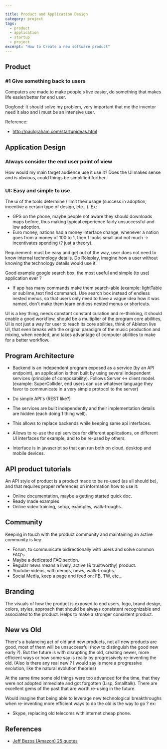 ```yaml
---

title: Product and Application Design
category: project
tags:
  - product
  - application
  - startup
  - project
excerpt: "How to Create a new software product"
---
```


## Product

### #1 Give something back to users 

Computers are made to make people's live easier, do something that makes life easier/better for end user.

Dogfood: It should solve my problem, very important that me the inventor need it also and i must be an intensive user.

Reference:
- http://paulgraham.com/startupideas.html


## Application Design

### Always consider the end user point of view

How would my main target audience use it use it? Does the UI makes sense and is obvious, could things be simplified further.

### UI: Easy and simple to use

The ui of the tools determine / limit their usage (success in adoption, incentive a certain type of design, etc...). Ex: 

- GPS on the phone, maybe people not aware they should downloads maps before, thus making typical experience fairly unsuccessful and low adoption.
- Euro money, nations had a money interface change, whenever a nation goes from a money of 100 to 1, then 1 looks small and not much -> incentivates spending (? just a theory).

Requirement: must be easy and get out of the way, user does not need to know internal technology details.
Do Roleplay, imagine how a user without knowing the technology details would use it.

Good example google search box, the most useful and simple (to use) application ever ?

- If app has many commands make them search-able (example: lightTable or sublime_text find command). Use  search box instead of endless nested menus, so that users only need to have a vague idea how it was named, don't make them learn endless nested menus or shortcuts.

UI is a key thing, needs constant constant curation and re-thinking, it should enable a good workflow, should be a multiplier of the program core abilities, UI is not just a way for user to reach its core abilities, think of Ableton live UI, that even breaks with the original paradigm of the music production and mixing, when needed, and takes advantage of computer abilities to make for a better workflow.

## Program Architecture

- Backend is an independent program exposed as a service (by an API endpoint), an application is then built by using several independent services (principle of composability). Follows Server <-> client model. (example: SuperCollider, end users can use whatever language they favor to communicate in a very simple protocol to the server)
- Do simple API's (REST like?)
- The services are built independently and their implementation details are hidden (each doing 1 thing well).
- This allows to replace backends while keeping same api interfaces.
- Allows to re-use the api services for different applications, on different UI interfaces for example, and to be re-used by others.

- Interface is in javascript so that can run both on cloud, desktop and mobile devices.


## API product tutorials

An API style of product is a product made to be re-used (as all should be), and that requires  proper references on information how to use it:

- Online documentation, maybe a getting started quick doc.
- Ready made examples
- Online video training, setup, examples, walk-troughs.

## Community
Keeping in touch with the product community and maintaining an active community is key.

- Forum, to communicate bidirectionally with users and solve common FAQ's.
- Maybe a dedicated FAQ section.
- Regular news means a lively, active (& trustworthy) product.
- Youtube videos, with demos, news, walk-troughs.
- Social Media, keep a page and feed on: FB, TW, etc...

## Branding
The visuals of how the product is exposed to end users, logo, brand design, colors, styles, approach that should be always consistent recognizable and associated to the product. 
Helps to make a stronger consistent product.


## New vs Old

There's a balancing act of old and new products, not all new products are good, most of them will be unsuccessful (how to distinguish the good new early ?).
But the future is with disrupting the old, creating newer, more efficient ways or how some say is really by progressively re-inventing the old. (Also is there any real new ? I would say is more a progressive evolution, like the natural evolution theories)

At the same time some old things were too advanced for the time, that they were not adopted immediate and got forgotten (Lisp, Smalltalk). There are excellent gems of the past that are worth re-using in the future.

Would imagine that being able to leverage new technological breakthroughs when re-inventing more efficient ways to do the old is the way to go ? ex:

- Skype, replacing old telecoms with internet cheap phone.

## References
- [Jeff Bezos (Amazon) 25 quotes](http://www.fool.com/investing/general/2013/09/09/the-25-smartest-things-jeff-bezos-has-ever-said.aspx)

